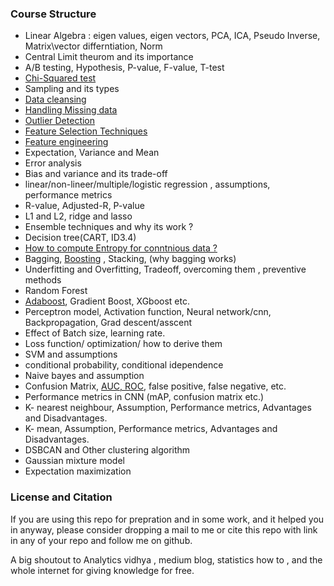 ### __Course Structure__ 
- Linear Algebra : eigen values, eigen vectors, PCA, ICA, Pseudo Inverse, Matrix\vector differntiation, Norm
- Central Limit theurom and its importance
- A/B testing, Hypothesis, P-value, F-value, T-test
- [Chi-Squared test](https://github.com/gauravkr0071/Data-Scientist-Roadmap/blob/main/Chi-Squared%20Test.md)
- Sampling and its types
- [Data cleansing](https://machinelearningmastery.com/basic-data-cleaning-for-machine-learning/)
- [Handling Missing data](https://github.com/gauravkr0071/Data-Scientist-Roadmap/blob/main/Handling%20missing%20data.md)
- [Outlier Detection](https://www.youtube.com/watch?v=rzR_cKnkD18&t=598s)
- [Feature Selection Techniques](https://www.analyticsvidhya.com/blog/2020/10/feature-selection-techniques-in-machine-learning/)
- [Feature engineering](https://www.youtube.com/watch?v=OTPz5plKb40&list=PLZoTAELRMXVPwYGE2PXD3x0bfKnR0cJjN&index=2)
- Expectation, Variance and Mean
- Error analysis
- Bias and variance and its trade-off
- linear/non-lineer/multiple/logistic regression , assumptions, performance metrics
- R-value, Adjusted-R, P-value
- L1 and L2, ridge and lasso
- Ensemble techniques and why its work ?
- Decision tree(CART, ID3.4)
- [How to compute Entropy for conntnious data ?](https://datascience.stackexchange.com/questions/24876/how-can-i-compute-information-gain-for-continuous-valued-attributes)
- Bagging, [Boosting](https://www.youtube.com/watch?v=sfVms30Ulxw) , Stacking, (why bagging works)
- Underfitting and Overfitting, Tradeoff, overcoming them , preventive methods
- Random Forest
- [Adaboost](https://www.youtube.com/watch?v=9CPsYsB4OLI&t=878s), Gradient Boost, XGboost etc.
- Perceptron model, Activation function, Neural network/cnn, Backpropagation, Grad descent/asscent
- Effect of Batch size, learning rate.
- Loss function/ optimization/ how to derive them
- SVM and assumptions
- conditional probability, conditional idependence
- Naive bayes and assumption
- Confusion Matrix, [AUC, ROC](https://developers.google.com/machine-learning/crash-course/classification/roc-and-auc), false positive, false negative, etc.
- Performance metrics in CNN (mAP, confusion matrix etc.)
- K- nearest neighbour, Assumption, Performance metrics, Advantages and Disadvantages.
- K- mean, Assumption, Performance metrics, Advantages and Disadvantages.
- DSBCAN and Other clustering algorithm
- Gaussian mixture model
- Expectation maximization

### __License and Citation__
If you are using this repo for prepration and in some work, and it helped you in anyway, please consider dropping a mail to me or cite this repo with link in any of your repo and follow me on github. 

A big shoutout to Analytics vidhya , medium blog, statistics how to , and the whole internet for giving knowledge for free.
